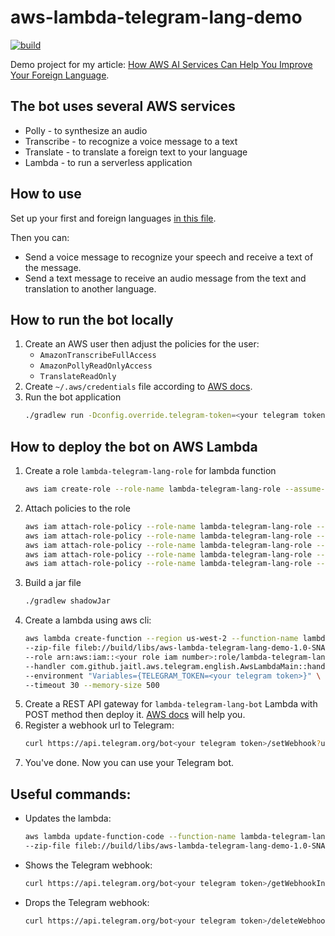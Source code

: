 # aws-lambda-telegram-lang-demo
[![build](https://github.com/Jaitl/aws-lambda-telegram-lang-demo/actions/workflows/build.yml/badge.svg)](https://github.com/Jaitl/aws-lambda-telegram-lang-demo/actions/workflows/build.yml)

Demo project for my article: [How AWS AI Services Can Help You Improve Your Foreign Language](https://itnext.io/how-aws-ai-services-can-help-you-improve-your-foreign-language-6833c561af92).

## The bot uses several AWS services
* Polly - to synthesize an audio
* Transcribe - to recognize a voice message to a text
* Translate - to translate a foreign text to your language
* Lambda - to run a serverless application

## How to use
Set up your first and foreign languages [in this file](https://github.com/Jaitl/aws-lambda-telegram-lang-demo/blob/main/src/main/kotlin/com/github/jaitl/aws/telegram/english/aws/Aws.kt).

Then you can:
* Send a voice message to recognize your speech and receive a text of the message.
* Send a text message to receive an audio message from the text and translation to another language.

## How to run the bot locally
1. Create an AWS user then adjust the policies for the user:
    * `AmazonTranscribeFullAccess`
    * `AmazonPollyReadOnlyAccess`
    * `TranslateReadOnly`
2. Create `~/.aws/credentials` file according to [AWS docs](https://docs.aws.amazon.com/cli/latest/userguide/cli-configure-files.html).
3. Run the bot application
   ```bash
   ./gradlew run -Dconfig.override.telegram-token=<your telegram token>
    ```

## How to deploy the bot on AWS Lambda
1. Create a role `lambda-telegram-lang-role` for lambda function
   ```bash
   aws iam create-role --role-name lambda-telegram-lang-role --assume-role-policy-document file://aws-trust-policy.json
   ```
2. Attach policies to the role
   ```bash
   aws iam attach-role-policy --role-name lambda-telegram-lang-role --policy-arn arn:aws:iam::aws:policy/service-role/AWSLambdaBasicExecutionRole
   aws iam attach-role-policy --role-name lambda-telegram-lang-role --policy-arn arn:aws:iam::aws:policy/AWSXRayDaemonWriteAccess
   aws iam attach-role-policy --role-name lambda-telegram-lang-role --policy-arn arn:aws:iam::aws:policy/AmazonTranscribeFullAccess
   aws iam attach-role-policy --role-name lambda-telegram-lang-role --policy-arn arn:aws:iam::aws:policy/AmazonPollyReadOnlyAccess
   aws iam attach-role-policy --role-name lambda-telegram-lang-role --policy-arn arn:aws:iam::aws:policy/TranslateReadOnly
   ```
2. Build a jar file
    ```bash
   ./gradlew shadowJar
    ```
3. Create a lambda using aws cli:
    ```bash
    aws lambda create-function --region us-west-2 --function-name lambda-telegram-lang-bot \
    --zip-file fileb://build/libs/aws-lambda-telegram-lang-demo-1.0-SNAPSHOT-all.jar \
    --role arn:aws:iam::<your role iam number>:role/lambda-telegram-lang-role \
    --handler com.github.jaitl.aws.telegram.english.AwsLambdaMain::handler --runtime java11 \
    --environment "Variables={TELEGRAM_TOKEN=<your telegram token>}" \
    --timeout 30 --memory-size 500
    ```
4. Create a REST API gateway for `lambda-telegram-lang-bot` Lambda with POST method then deploy it. [AWS docs](https://docs.aws.amazon.com/apigateway/latest/developerguide/getting-started.html) will help you.
5. Register a webhook url to Telegram:
    ```bash
    curl https://api.telegram.org/bot<your telegram token>/setWebhook?url=https://<your api gateway url>.amazonaws.com/<your prodaction stage>
    ```
6. You've done. Now you can use your Telegram bot.

## Useful commands:
* Updates the lambda:
    ```bash
    aws lambda update-function-code --function-name lambda-telegram-lang-bot \
    --zip-file fileb://build/libs/aws-lambda-telegram-lang-demo-1.0-SNAPSHOT-all.jar
    ```
* Shows the Telegram webhook:
    ```bash 
    curl https://api.telegram.org/bot<your telegram token>/getWebhookInfo 
    ```
* Drops the Telegram webhook:
    ```bash 
    curl https://api.telegram.org/bot<your telegram token>/deleteWebhook 
    ```
